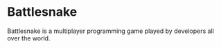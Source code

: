 # Battlesnake
Battlesnake is a multiplayer programming game played by developers all over the world.
